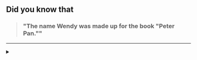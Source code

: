 ## Did you know that

<h3>
  <blockquote>
<!--START_SECTION:debris-->                                                                                                                                                                                                                                                                    
"The name Wendy was made up for the book "Peter Pan.""
<!--END_SECTION:debris-->
  </blockquote>
</h3>

-----

<details>
  <summary></summary>

<img src="https://github-readme-stats.vercel.app/api?show_icons=true&hide=issues&username=ekickx"> <img src="https://github-readme-stats.vercel.app/api/top-langs/?layout=compact&username=ekickx">

</details>
